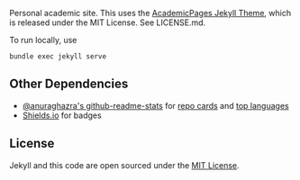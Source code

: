 Personal academic site. This uses the [AcademicPages Jekyll Theme](https://github.com/academicpages/academicpages.github.io), which is released under the MIT License. See LICENSE.md.

To run locally, use
```
bundle exec jekyll serve
```

## Other Dependencies

- [@anuraghazra's github-readme-stats](https://github.com/anuraghazra/github-readme-stats) for [repo cards](https://github.com/anuraghazra/github-readme-stats#github-extra-pins) and [top languages](https://github.com/anuraghazra/github-readme-stats#top-languages-card)
- [Shields.io](https://github.com/badges/shields) for badges

## License

Jekyll and this code are open sourced under the [MIT License](http://opensource.org/licenses/MIT).